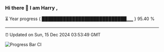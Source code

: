 ### Hi there 👋 I am Harry , 

⏳ Year progress { ████████████████████████████▁▁ } 95.40 %

---

⏰ Updated on Sun, 15 Dec 2024 03:53:49 GMT

![Progress Bar CI](https://github.com/duykhang68/duykhang68/workflows/Progress%20Bar%20CI/badge.svg)
